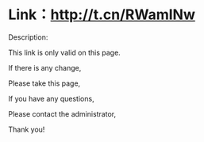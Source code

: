 # Link：http://t.cn/RWamINw


Description:

This link is only valid on this page.

If there is any change,

Please take this page,

If you have any questions,

Please contact the administrator,

Thank you!


